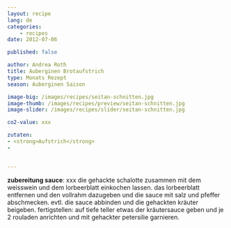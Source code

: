 ```yaml
---
layout: recipe
lang: de
categories:
    - recipes
date: 2012-07-06

published: false

author: Andrea Roth
title: Auberginen Brotaufstrich
type: Monats Rezept
season: Auberginen Saison

image-big: /images/recipes/seitan-schnitten.jpg
image-thumb: /images/recipes/preview/seitan-schnitten.jpg
image-slider: /images/recipes/slider/seitan-schnitten.jpg

co2-value: xxx

zutaten:
- <strong>Aufstrich</strong>
-


---
```




**zubereitung sauce**:
xxx die gehackte schalotte zusammen mit dem weisswein und dem lorbeerblatt einkochen lassen.
das lorbeerblatt entfernen und den vollrahm dazugeben und die sauce mit salz und pfeffer abschmecken. evtl. die sauce abbinden und die gehackten kräuter beigeben.
fertigstellen:
auf tiefe teller etwas der kräutersauce geben und je 2 rouladen anrichten und mit gehackter petersilie garnieren.
